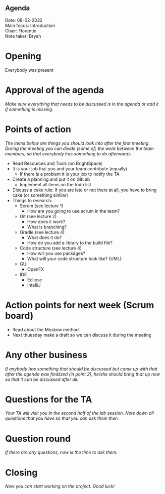 ## Agenda


Date:           08-02-2022\
Main focus:     Introduction\
Chair:          Florentin\
Note taker:     Bryan

# Opening
Everybody was present

# Approval of the agenda
*Make sure everything that needs to be discussed is in the agenda or add it if something is missing.*

# Points of action
*The items below are things you should look into after the first meeting. During the meeting you can divide (some of) the work between the team members, so that everybody has something to do afterwards.*

 - Read Resources and Tools (on BrightSpace)
 - It is your job that you and your team contribute (equally)
	 - If there is a problem it is your job to notify the TA
 - Create a planning and put it on GitLab
	 - Implement all items on the todo list
 - Discuss a cake rule: If you are late or not there at all, you have to bring cake (or something similar)
 - Things to research:
	 - Scrum (see lecture 1) 
        - How are you going to use scrum in the team?
    - Git (see lecture 2)
        - How does it work?
        - What is branching?
    - Gradle (see lecture 4)
        - What does it do?
        - How do you add a library to the build file?
    - Code structure (see lecture 4)
        - How will you use packages?
        - What will your code structure look like? (UML)
     - GUI
        - OpenFX
     - IDE
        - Eclipse
        - IntelliJ


# Action points for next week (Scrum board)
- Read about the Moskow method
- Next thuesday make a draft so we can discuss it during the meeting

# Any other business
*If anybody has something that should be discussed but came up with that after the agenda was finalized (in point 2), he/she should bring that up now so that it can be discussed after all.*

# Questions for the TA
*Your TA will visit you in the second half of the lab session. Note down all questions that you have so that you can ask them then.*

# Question round
*If there are any questions, now is the time to ask them.*

# Closing
*Now you can start working on the project. Good luck!*
